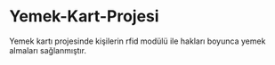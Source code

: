 # Yemek-Kart-Projesi
Yemek kartı projesinde kişilerin rfid modülü ile hakları boyunca yemek almaları sağlanmıştır. 
